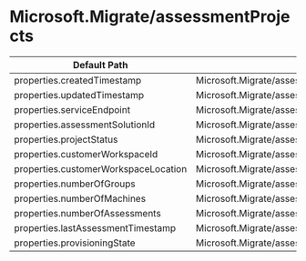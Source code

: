 # Microsoft.Migrate/assessmentProjects

| Default Path | Alias |
|---|---|
| properties.createdTimestamp | Microsoft.Migrate/assessmentProjects/createdTimestamp |
| properties.updatedTimestamp | Microsoft.Migrate/assessmentProjects/updatedTimestamp |
| properties.serviceEndpoint | Microsoft.Migrate/assessmentProjects/serviceEndpoint |
| properties.assessmentSolutionId | Microsoft.Migrate/assessmentProjects/assessmentSolutionId |
| properties.projectStatus | Microsoft.Migrate/assessmentProjects/projectStatus |
| properties.customerWorkspaceId | Microsoft.Migrate/assessmentProjects/customerWorkspaceId |
| properties.customerWorkspaceLocation | Microsoft.Migrate/assessmentProjects/customerWorkspaceLocation |
| properties.numberOfGroups | Microsoft.Migrate/assessmentProjects/numberOfGroups |
| properties.numberOfMachines | Microsoft.Migrate/assessmentProjects/numberOfMachines |
| properties.numberOfAssessments | Microsoft.Migrate/assessmentProjects/numberOfAssessments |
| properties.lastAssessmentTimestamp | Microsoft.Migrate/assessmentProjects/lastAssessmentTimestamp |
| properties.provisioningState | Microsoft.Migrate/assessmentProjects/provisioningState |

